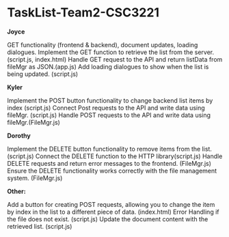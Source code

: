 # TaskList-Team2-CSC3221
**Joyce**

GET functionality (frontend & backend), document updates, loading dialogues.
Implement the GET function to retrieve the list from the server. (script.js, index.html)
Handle GET request to the API and return listData from fileMgr as JSON.(app.js)
Add loading dialogues to show when the list is being updated. (script.js)

**Kyler**

Implement the POST button functionality to change backend list items by index (script.js)
Connect Post requests to the API and write data using fileMgr. (script.js)
Handle POST requests to the API and write data using fileMgr.(FileMgr.js)

**Dorothy**

Implement the DELETE button functionality to remove items from the list. (script.js)
Connect the DELETE function to the HTTP library(script.js)
Handle DELETE requests and return error messages to the frontend. (FileMgr.js)
Ensure the DELETE functionality works correctly with the file management system. (FileMgr.js)

**Other:**

Add a button for creating POST requests, allowing you to change the item by index in the list to a different piece of data. (index.html)
Error Handling if the file does not exist. (script.js)
Update the document content with the retrieved list. (script.js)

